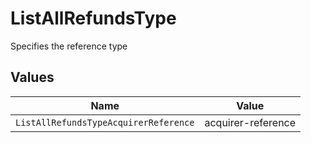 # ListAllRefundsType

Specifies the reference type


## Values

| Name                                  | Value                                 |
| ------------------------------------- | ------------------------------------- |
| `ListAllRefundsTypeAcquirerReference` | acquirer-reference                    |